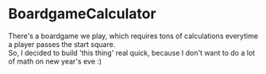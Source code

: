 # BoardgameCalculator
There's a boardgame we play, which requires tons of calculations everytime a player passes the start square.
</br>
So, I decided to build 'this thing' real quick, because I don't want to do a lot of math on new year's eve :)
